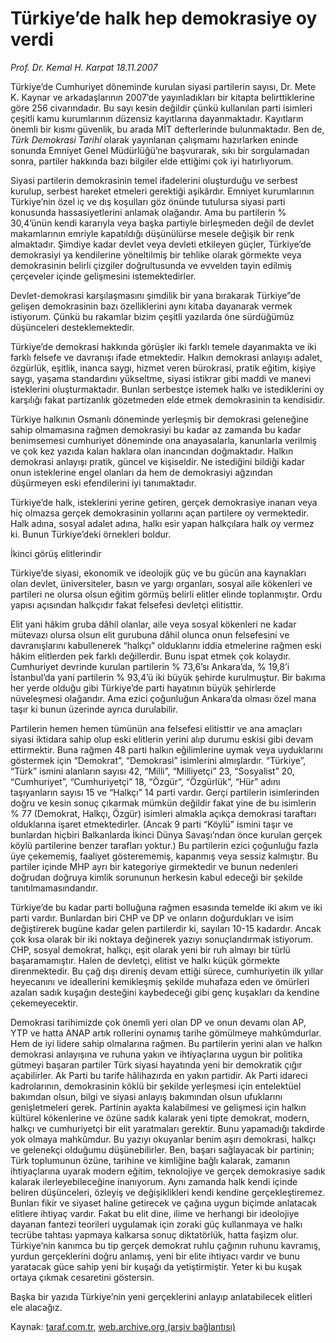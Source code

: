 # Türkiye’de halk hep demokrasiye oy verdi

*Prof. Dr. Kemal H. Karpat 18.11.2007*

<div class="yazi">
<p>Türkiye’de Cumhuriyet döneminde kurulan siyasi partilerin sayısı, Dr. Mete K. Kaynar ve arkadaşlarının 2007’de yayınladıkları bir kitapta belirttiklerine göre 256 civarındadır. Bu sayı kesin değildir çünkü kullanılan parti isimleri çeşitli kamu kurumlarının düzensiz kayıtlarına dayanmaktadır. Kayıtların önemli bir kısmı güvenlik, bu arada MİT defterlerinde bulunmaktadır. Ben de, <i>Türk Demokrasi Tarihi </i>olarak yayınlanan çalışmamı hazırlarken eninde sonunda Emniyet Genel Müdürlüğü’ne başvurarak, sıkı bir sorgulamadan sonra, partiler hakkında bazı bilgiler elde ettiğimi çok iyi hatırlıyorum.</p>
<p>Siyasi partilerin demokrasinin temel ifadelerini oluşturduğu ve serbest kurulup, serbest hareket etmeleri gerektiği aşikârdır. Emniyet kurumlarının Türkiye’nin özel iç ve dış koşulları göz önünde tutulursa siyasi parti konusunda hassasiyetlerini anlamak olağandır. Ama bu partilerin % 30,4’ünün kendi kararıyla veya başka partiyle birleşmeden değil de devlet makamlarının emriyle kapatıldığı düşünülürse mesele değişik bir renk almaktadır. Şimdiye kadar devlet veya devleti etkileyen güçler, Türkiye’de demokrasiyi ya kendilerine yöneltilmiş bir tehlike olarak görmekte veya demokrasinin belirli çizgiler doğrultusunda ve evvelden tayin edilmiş çerçeveler içinde gelişmesini istemektedirler. </p>
<p>Devlet-demokrasi karşılaşmasını şimdilik bir yana bırakarak Türkiye”de gelişen demokrasinin bazı özelliklerini aynı kitaba dayanarak vermek istiyorum. Çünkü bu rakamlar bizim çeşitli yazılarda öne sürdüğümüz düşünceleri desteklemektedir. </p>
<p>Türkiye’de demokrasi hakkında görüşler iki farklı temele dayanmakta ve iki farklı felsefe ve davranışı ifade etmektedir. Halkın demokrasi anlayışı adalet, özgürlük, eşitlik, inanca saygı, hizmet veren bürokrasi, pratik eğitim, kişiye saygı, yaşama standardını yükseltme, siyasi istikrar gibi maddi ve manevi isteklerini oluşturmaktadır. Bunları serbestçe istemek halkı ve istediklerini oy karşılığı fakat partizanlık gözetmeden elde etmek demokrasinin ta kendisidir. </p>
<p>Türkiye halkının Osmanlı döneminde yerleşmiş bir demokrasi geleneğine sahip olmamasına rağmen demokrasiyi bu kadar az zamanda bu kadar benimsemesi cumhuriyet döneminde ona anayasalarla, kanunlarla verilmiş ve çok kez yazıda kalan haklara olan inancından doğmaktadır. Halkın demokrasi anlayışı pratik, güncel ve kişiseldir. Ne istediğini bildiği kadar onun isteklerine engel olanları da hem de demokrasiyi ağzından düşürmeyen eski efendilerini iyi tanımaktadır.</p>
<p>Türkiye’de halk, isteklerini yerine getiren, gerçek demokrasiye inanan veya hiç olmazsa gerçek demokrasinin yollarını açan partilere oy vermektedir. Halk adına, sosyal adalet adına, halkı esir yapan halkçılara halk oy vermez ki. Bunun Türkiye’deki örnekleri boldur. </p>
<p>İkinci görüş elitlerindir</p>
<p>Türkiye’de siyasi, ekonomik ve ideolojik güç ve bu gücün ana kaynakları olan devlet, üniversiteler, basın ve yargı organları, sosyal aile kökenleri ve partileri ne olursa olsun eğitim görmüş belirli elitler elinde toplanmıştır. Ordu yapısı açısından halkçıdır fakat felsefesi devletçi elitisttir.</p>
<p>Elit yani hâkim gruba dâhil olanlar, aile veya sosyal kökenleri ne kadar mütevazı olursa olsun elit gurubuna dâhil olunca onun felsefesini ve davranışlarını kabullenerek “halkçı” olduklarını iddia etmelerine rağmen eski hâkim elitlerden pek farklı değillerdir. Bunu ispat etmek çok kolaydır. Cumhuriyet devrinde kurulan partilerin % 73,6’sı Ankara’da, % 19,8’i İstanbul’da yani partilerin % 93,4’ü iki büyük şehirde kurulmuştur. Bir bakıma her yerde olduğu gibi Türkiye’de parti hayatının büyük şehirlerde nüveleşmesi olağandır. Ama ezici çoğunluğun Ankara’da olması özel mana taşır ki bunun üzerinde ayrıca durulabilir. </p>
<p>Partilerin hemen hemen tümünün ana felsefesi elitisttir ve ana amaçları siyasi iktidara sahip olup eski elitlerin yerini alıp durumu eskisi gibi devam ettirmektir. Buna rağmen 48 parti halkın eğilimlerine uymak veya uyduklarını göstermek için “Demokrat”, “Demokrasi” isimlerini almışlardır. “Türkiye”, “Türk” ismini alanların sayısı 42, “Milli”, “Milliyetçi” 23, “Sosyalist” 20, “Cumhuriyet”, “Cumhuriyetçi” 18, “Özgür”, “Özgürlük”, “Hür” adını taşıyanların sayısı 15 ve “Halkçı” 14 parti vardır. Gerçi partilerin isimlerinden doğru ve kesin sonuç çıkarmak mümkün değildir fakat yine de bu isimlerin % 77 (Demokrat, Halkçı, Özgür) isimleri almakla açıkça demokrasi taraftarı olduklarına işaret etmektedirler. (Ancak 9 parti “Köylü” ismini taşır ve bunlardan hiçbiri Balkanlarda İkinci Dünya Savaşı’ndan önce kurulan gerçek köylü partilerine benzer tarafları yoktur.) Bu partilerin ezici çoğunluğu fazla üye çekememiş, faaliyet gösterememiş, kapanmış veya sessiz kalmıştır. Bu partiler içinde MHP ayrı bir kategoriye girmektedir ve bunun nedenleri doğrudan doğruya kimlik sorununun herkesin kabul edeceği bir şekilde tanıtılmamasındandır.</p>
<p>Türkiye’de bu kadar parti bolluğuna rağmen esasında temelde iki akım ve iki parti vardır. Bunlardan biri CHP ve DP ve onların doğurdukları ve isim değiştirerek bugüne kadar gelen partilerdir ki, sayıları 10-15 kadardır. Ancak çok kısa olarak bir iki noktaya değinerek yazıyı sonuçlandırmak istiyorum. CHP, sosyal demokrat, halkçı, eşit olarak yeni bir ruh almayı bir türlü başaramamıştır. Halen de devletçi, elitist ve halkı küçük görmekte direnmektedir. Bu çağ dışı direniş devam ettiği sürece, cumhuriyetin ilk yıllar heyecanını ve ideallerini kemikleşmiş şekilde muhafaza eden ve ömürleri azalan sadık kuşağın desteğini kaybedeceği gibi genç kuşakları da kendine çekemeyecektir.</p>
<p>Demokrasi tarihimizde çok önemli yeri olan DP ve onun devamı olan AP, YTP ve hatta ANAP artık rollerini oynamış tarihe gömülmeye mahkûmdurlar. Hem de iyi lidere sahip olmalarına rağmen. Bu partilerin yerini alan ve halkın demokrasi anlayışına ve ruhuna yakın ve ihtiyaçlarına uygun bir politika gütmeyi başaran partiler Türk siyasi hayatında yeni bir demokratik çığır açabilirler. Ak Parti bu tarife hâlihazırda en yakın partidir. Ak Parti idareci kadrolarının, demokrasinin köklü bir şekilde yerleşmesi için entelektüel bakımdan olsun, bilgi ve siyasi anlayış bakımından olsun ufuklarını genişletmeleri gerek. Partinin ayakta kalabilmesi ve gelişmesi için halkın kültürel kökenlerine ve özüne sadık kalarak yeni tipte demokrat, modern, halkçı ve cumhuriyetçi bir elit yaratmaları gerektir. Bunu yapamadığı takdirde yok olmaya mahkûmdur. Bu yazıyı okuyanlar benim aşırı demokrasi, halkçı ve gelenekçi olduğumu düşünebilirler. Ben, başarı sağlayacak bir partinin; Türk toplumunun özüne, tarihine ve kimliğine bağlı kalarak, zamanın ihtiyaçlarına uyarak modern eğitim, teknolojiye ve gerçek demokrasiye sadık kalarak ilerleyebileceğine inanıyorum. Aynı zamanda halk kendi içinde beliren düşünceleri, özleyiş ve değişiklikleri kendi kendine gerçekleştiremez. Bunları fikir ve siyaset haline getirecek ve çağına uygun biçimde anlatacak elitlere ihtiyaç vardır. Fakat bu elit dine, ilime ve herhangi bir ideolojiye dayanan fantezi teorileri uygulamak için zoraki güç kullanmaya ve halkı tecrübe tahtası yapmaya kalkarsa sonuç diktatörlük, hatta faşizm olur. Türkiye’nin kanımca bu tip gerçek demokrat ruhlu çağının ruhunu kavramış, yurdun gerçeklerini doğru anlamış, yeni bir elite ihtiyacı vardır ve bunu yaratacak güce sahip yeni bir kuşağı da yetiştirmiştir. Yeter ki bu kuşak ortaya çıkmak cesaretini göstersin. </p>
<p>Başka bir yazıda Türkiye’nin yeni gerçeklerini anlayıp anlatabilecek elitleri ele alacağız.</p>
</div>

Kaynak: [taraf.com.tr](http://www.taraf.com.tr:80/prof-dr-kemal-h-karpat/makale-turkiyede-halk-hep-demokrasiye-oy-verdi.htm), [web.archive.org (arşiv bağlantısı)](http://web.archive.org/web/20100716220835/http://www.taraf.com.tr:80/prof-dr-kemal-h-karpat/makale-turkiyede-halk-hep-demokrasiye-oy-verdi.htm)
